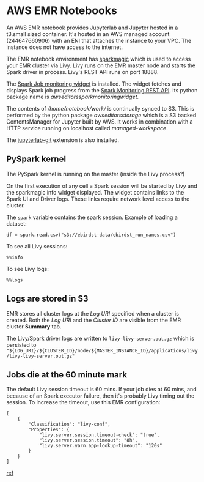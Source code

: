 # AWS EMR Notebooks

An AWS EMR notebook provides Jupyterlab and Jupyter hosted in a t3.small sized container. It's hosted in an AWS managed account (244647660906) with an ENI that attaches the instance to your VPC. The instance does not have access to the internet.

The EMR notebook environment has [sparkmagic](https://github.com/jupyter-incubator/sparkmagic) which is used to access your EMR cluster via Livy. Livy runs on the EMR master node and starts the Spark driver in process. Livy's REST API runs on port 18888.

The [Spark Job monitoring widget](https://docs.aws.amazon.com/emr/latest/ManagementGuide/emr-managed-notebooks-spark-monitor.html#emr-managed-notebooks-monitoring-widget) is installed. The widget fetches and displays Spark job progress from the [Spark Monitoring REST API](https://spark.apache.org/docs/1.6.2/monitoring.html#rest-api). Its python package name is _awseditorssparkmonitoringwidget_.

The contents of _/home/notebook/work/_ is continually synced to S3. This is performed by the python package _awseditorsstorage_ which is a S3 backed ContentsManager for Jupyter built by AWS. It works in combination with a HTTP service running on localhost called _managed-workspace_.

The [jupyterlab-git](https://github.com/jupyterlab/jupyterlab-git) extension is also installed.

## PySpark kernel

The PySpark kernel is running on the master (inside the Livy process?)

On the first execution of any cell a Spark session will be started by Livy and the sparkmagic info widget displayed. The widget contains links to the Spark UI and Driver logs. These links require network level access to the cluster.

The `spark` variable contains the spark session. Example of loading a dataset:
```
df = spark.read.csv("s3://ebirdst-data/ebirdst_run_names.csv")
```

To see all Livy sessions:
```
%%info
```

To see Livy logs:
```
%%logs
```

## Logs are stored in S3

EMR stores all cluster logs at the _Log URI_ specified when a cluster is created. Both the _Log URI_ and the _Cluster ID_ are visible from the EMR cluster **Summary** tab.

The Livy/Spark driver logs are written to `livy-livy-server.out.gz` which is persisted to `"${LOG_URI}/${CLUSTER_ID}/node/${MASTER_INSTANCE_ID}/applications/livy/livy-livy-server.out.gz"` 

## Jobs die at the 60 minute mark

The default Livy session timeout is 60 mins. If your job dies at 60 mins, and because of an Spark executor failure, then it's probably Livy timing out the session. To increase the timeout, use this EMR configuration:
```
[
    {
        "Classification": "livy-conf",
        "Properties": {
            "livy.server.session.timeout-check": "true",
            "livy.server.session.timeout": "8h",
            "livy.server.yarn.app-lookup-timeout": "120s"
        }
    }
]
```
[ref](https://aws.amazon.com/premiumsupport/knowledge-center/emr-session-not-found-http-request-error/)

